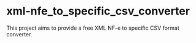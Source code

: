 # xml-nfe_to_specific_csv_converter
This project aims to provide a free XML NF-e to specific CSV format converter.
